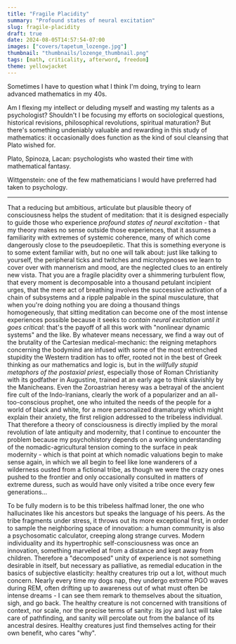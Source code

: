 ```yaml
---
title: "Fragile Placidity"
summary: "Profound states of neural excitation"
slug: fragile-placidity
draft: true
date: 2024-08-05T14:57:54-07:00
images: ["covers/tapetum_lozenge.jpg"]
thumbnail: "thumbnails/lozenge_thumbnail.png"
tags: [math, criticality, afterword, freedom]
theme: yellowjacket
---
```


Sometimes I have to question what I think I'm doing, trying to learn advanced mathematics in my 40s.

Am I flexing my intellect or deluding myself and wasting my talents as a psychologist? Shouldn't I be focusing my efforts on sociological questions, historical revisions, philosophical revolutions, spiritual maturation? But there's something undeniably valuable and rewarding in this study of mathematics: it occasionally does function as the kind of soul cleansing that Plato wished for.

Plato, Spinoza, Lacan: psychologists who wasted their time with mathematical fantasy.

Wittgenstein: one of the few mathematicians I would have preferred had taken to psychology.

---

That a reducing but ambitious, articulate but plausible theory of consciousness helps the student of meditation: that it is designed especially to guide those who experience *profound states of neural excitation* - that my theory makes no sense outside those experiences, that it assumes a familiarity with extremes of systemic coherence, many of which come dangerously close to the pseudoepiletic. That this is something everyone is to some extent familiar with, but no one will talk about: just like talking to yourself, the peripheral ticks and twitches and microhypnoses we learn to cover over with mannerism and mood, are the neglected clues to an entirely new vista. That you are a fragile placidity over a shimmering turbulent flow, that every moment is decomposable into a thousand petulant incipient urges, that the mere act of breathing involves the successive activation of a chain of subsystems and a ripple palpable in the spinal musculature, that when you're doing nothing you are doing a thousand things homogeneously, that sitting meditation can become one of the most intense experiences possible because it seeks to *contain neural excitation until it goes critical*: that's the payoff of all this work with "nonlinear dynamic systems" and the like. By whatever means necessary, we find a way out of the brutality of the Cartesian medical-mechanic: the reigning metaphors concerning the bodymind are infused with some of the most entrenched stupidity the Western tradition has to offer, rooted not in the best of Greek thinking as our mathematics and logic is, but in the *willfully stupid metaphors of the postaxial priest*, especially those of Roman Christianity with its godfather in Augustine, trained at an early age to think slavishly by the Manicheans. Even the Zoroastrian heresy was a betrayal of the ancient fire cult of the Indo-Iranians, clearly the work of a popularizer and an all-too-conscious prophet, one who intuited the needs of the people for a world of black and white, for a more personalized dramaturgy which might explain their anxiety, the first religion addressed to the tribeless individual. That therefore a theory of consciousness is directly implied by the moral revolution of late antiquity and modernity, that I continue to encounter the problem because my psychohistory depends on a working understanding of the nomadic-agricultural tension coming to the surface in peak modernity - which is that point at which nomadic valuations begin to make sense again, in which we all begin to feel like lone wanderers of a wilderness ousted from a fictional tribe, as though we were the crazy ones pushed to the frontier and only occasionally consulted in matters of extreme duress, such as would have only visited a tribe once every few generations...

To be fully modern is to be this tribeless halfmad loner, the one who hallucinates like his ancestors but speaks the language of his peers. As the tribe fragments under stress, it throws out its more exceptional first, in order to sample the neighboring space of innovation: a human community is also a psychosomatic calculator, creeping along strange curves. Modern individuality and its hypertrophic self-consciousness was once an innovation, something marveled at from a distance and kept away from children. Therefore a "decomposed" unity of experience is not something desirable in itself, but necessary as palliative, as remedial education in the basics of subjective elasticity: healthy creatures trip out a lot, without much concern. Nearly every time my dogs nap, they undergo extreme PGO waves during REM, often drifting up to awareness out of what must often be intense dreams - I can see them remark to themselves about the situation, sigh, and go back. The healthy creature is not concerned with transitions of context, nor scale, nor the precise terms of sanity: its joy and lust will take care of pathfinding, and sanity will percolate out from the balance of its ancestral desires. Healthy creatures just find themselves acting for their own benefit, who cares "why".
